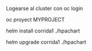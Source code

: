 Logearse al cluster con oc login

oc proyect MYPROJECT

helm install corrida1 ./hpachart

helm upgrade corrida1 ./hpachart

